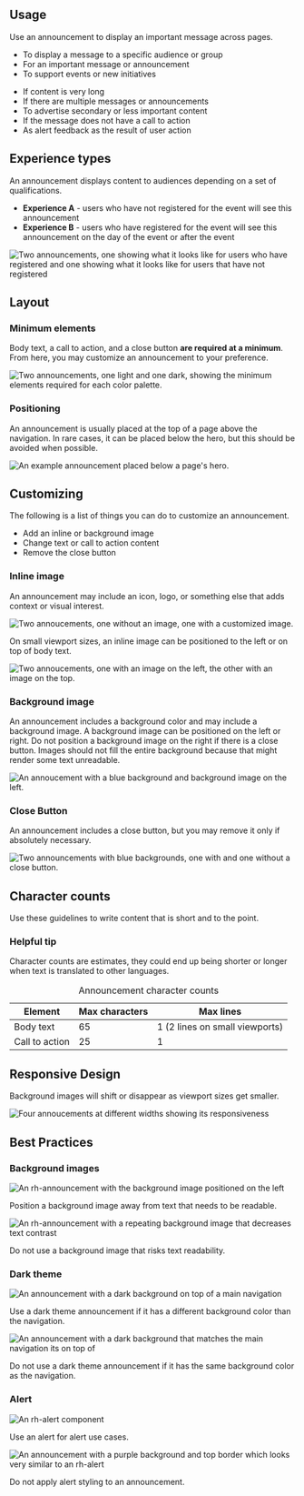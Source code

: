 ## Usage 

Use an announcement to display an important message across pages.

<div class="grid xs-two-columns">
  <uxdot-best-practice variant="do">
    <ul>
      <li>To display a message to a specific audience or group</li>
      <li>For an important message or announcement</li>
      <li>To support events or new initiatives</li>
    </ul>
  </uxdot-best-practice>

  <uxdot-best-practice variant="dont">
    <ul>
      <li>If content is very long</li>
      <li>If there are multiple messages or announcements</li>
      <li>To advertise secondary or less important content</li>
      <li>If the message does not have a call to action</li>
      <li>As alert feedback as the result of user action</li>
    </ul>
  </uxdot-best-practice>
</div>

## Experience types

An announcement displays content to audiences depending on a set of qualifications.

  - **Experience A** - users who have not registered for the event will see this announcement
  - **Experience B** - users who have registered for the event will see this announcement on the day of the event or after the event

<uxdot-example variant="full" no-border>
  <img alt="Two announcements, one showing what it looks like for users who have registered and one showing what it looks like for users that have not registered"
       src="../announcement-guidelines-experience-types.svg">
</uxdot-example>

## Layout 

### Minimum elements

Body text, a call to action, and a close button **are required at a minimum**. From here, you may customize an announcement to your preference.

<uxdot-example variant="full" no-border>
  <img alt="Two announcements, one light and one dark, showing the minimum elements required for each color palette."
       src="../announcement-guidelines-minimum-elements.svg">
</uxdot-example>

### Positioning

An announcement is usually placed at the top of a page above the navigation. In rare cases, it can be placed below the hero, but this should be avoided when possible.

<uxdot-example variant="full" no-border>
  <img alt="An example announcement placed below a page's hero."
       src="../announcement-guidelines-layout-positioning.svg">
</uxdot-example>

## Customizing

The following is a list of things you can do to customize an announcement.

  - Add an inline or background image
  - Change text or call to action content
  - Remove the close button

### Inline image

An announcement may include an icon, logo, or something else that adds context or visual interest.

<uxdot-example width-adjustment="1012px">
  <img alt="Two annoucements, one without an image, one with a customized image."
       src="../announcement-guidelines-customizing-inline-image-1.svg">
</uxdot-example>

On small viewport sizes, an inline image can be positioned to the left or on top of body text.

<uxdot-example width-adjustment="576px">
  <img alt="Two annoucements, one with an image on the left, the other with an image on the top."
       src="../announcement-guidelines-customizing-inline-image-2.svg">
</uxdot-example>

### Background image

An announcement includes a background color and may include a background image. A background image can be positioned on the left or right. Do not position a background image on the right if there is a close button. Images should not fill the entire background because that might render some text unreadable.

<uxdot-example width-adjustment="1012px">
  <img alt="An annoucement with a blue background and background image on the left."
       src="../announcement-guidelines-customizing-bg-image.svg">
</uxdot-example>

### Close Button

An announcement includes a close button, but you may remove it only if absolutely necessary.

<uxdot-example width-adjustment="1012px">
  <img alt="Two announcements with blue backgrounds, one with and one without a close button."
       src="../announcement-guidelines-customizing-close-button.svg">
</uxdot-example>

## Character counts

Use these guidelines to write content that is short and to the point.

<rh-alert state="info">
  <h3 slot="header">Helpful tip</h3>
  <p>Character counts are estimates, they could end up being shorter or longer when text is translated to other languages.</p>
</rh-alert>

<rh-table>
  <table>
    <caption class="visually-hidden">Announcement character counts</caption>
    <thead>
      <tr>
        <th scope="col">Element</th>
        <th scope="col">Max characters</th>
        <th scope="col">Max lines</th>
      </tr>
    </thead>
    <tbody>
      <tr>
        <td scope="row">Body text</td>
        <td>65</td>
        <td>1 (2 lines on small viewports)</td>
      </tr>
      <tr>
        <td scope="row">Call to action</td>
        <td>25</td>
        <td>1</td>
      </tr>
    </tbody>
  </table>
</rh-table>

## Responsive Design

Background images will shift or disappear as viewport sizes get smaller.

<uxdot-example width-adjustment="1012px">
  <img alt="Four annoucements at different widths showing its responsiveness"
       src="../announcement-guidelines-responsive-design.svg">
</uxdot-example>

## Best Practices

### Background images

<uxdot-best-practice variant="do">
  <uxdot-example width-adjustment="1012px" slot="image">
    <img alt="An rh-announcement with the background image positioned on the left"
         src="../announcement-guidelines-best-practice-do-1.svg">
  </uxdot-example>
  <p>Position a background image away from text that needs to be readable.</p>
</uxdot-best-practice>

<uxdot-best-practice variant="dont">
  <uxdot-example width-adjustment="1012px" slot="image">
    <img alt="An rh-announcement with a repeating background image that decreases text contrast"
         src="../announcement-guidelines-best-practice-dont-1.svg">
  </uxdot-example>
  <p>Do not use a background image that risks text readability.</p>
</uxdot-best-practice>

### Dark theme

<uxdot-best-practice variant="do">
  <uxdot-example width-adjustment="1012px" slot="image">
    <img alt="An announcement with a dark background on top of a main navigation"
         src="../announcement-guidelines-best-practice-do-2.svg">
  </uxdot-example>
  <p>Use a dark theme announcement if it has a different background color than the navigation.</p>
</uxdot-best-practice>

<uxdot-best-practice variant="dont">
  <uxdot-example width-adjustment="1012px" slot="image">
    <img alt="An announcement with a dark background that matches the main navigation its on top of"
         src="../announcement-guidelines-best-practice-dont-2.svg">
  </uxdot-example>
  <p>Do not use a dark theme announcement if it has the same background color as the navigation.</p>
</uxdot-best-practice>

### Alert

<uxdot-best-practice variant="do">
  <uxdot-example width-adjustment="408px" slot="image">
    <img alt="An rh-alert component"
         src="../announcement-guidelines-best-practice-do-3.svg">
  </uxdot-example>
  <p>Use an alert for alert use cases.</p>
</uxdot-best-practice>

<uxdot-best-practice variant="dont">
  <uxdot-example width-adjustment="1012px" slot="image">
    <img alt="An announcement with a purple background and top border which looks very similar to an rh-alert"
         src="../announcement-guidelines-best-practice-dont-3.svg">
  </uxdot-example>
  <p>Do not apply alert styling to an announcement.</p>
</uxdot-best-practice>
